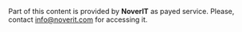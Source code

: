 Part of this content is provided by **NoverIT** as payed service. Please, contact [info@noverit.com](mailto:info@noverit.com) for accessing it.
